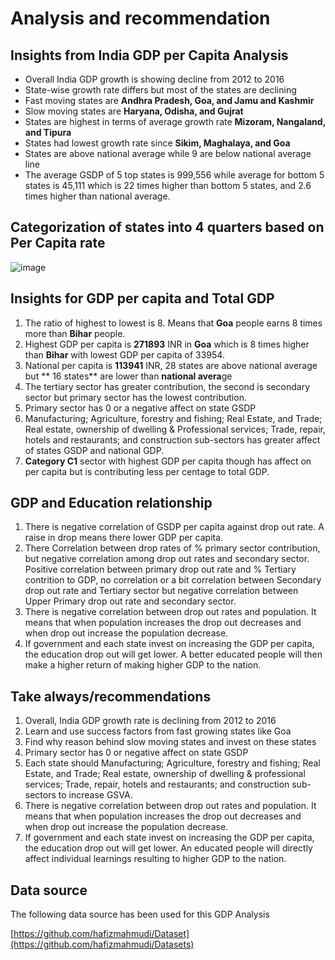 # Analysis and recommendation

## Insights from India GDP per Capita Analysis
*  Overall India GDP growth is showing decline from 2012 to 2016
*  State-wise growth rate differs but most of the states are declining
*  Fast moving states are **Andhra Pradesh, Goa, and Jamu and Kashmir**
*  Slow moving states are **Haryana, Odisha, and Gujrat**
*  States are highest in terms of average growth rate **Mizoram, Nangaland, and Tipura**
*  States had lowest growth rate since **Sikim, Maghalaya, and Goa**
*  States are above national average while 9 are below national average line
*  The average GSDP of 5 top states is 999,556 while average for bottom 5 states is 45,111 which is 22 times higher than bottom 5 states, and 2.6 times higher than national average.


## Categorization of states into 4 quarters based on Per Capita rate
![image](https://user-images.githubusercontent.com/20435849/159723065-0dc73a7d-865f-46d2-a490-0c11af45d896.png)

## Insights for GDP per capita and Total GDP

 1. The ratio of highest to lowest is 8. Means that **Goa** people earns 8 times more than **Bihar** people.
 2. Highest GDP per capita is **271893** INR in **Goa** which is 8 times higher than **Bihar** with lowest GDP per capita of 33954.
 3. National per capita is **113941** INR, 28 states are above national average but ** 16 states** are lower than **national avera**ge
 4. The tertiary sector has greater contribution, the second is secondary sector but primary sector has the lowest contribution.
 5. Primary sector has 0 or a negative affect on state GSDP
 6. Manufacturing; Agriculture, forestry and fishing; Real Estate, and Trade; Real estate, ownership of dwelling & Professional services; Trade, repair, hotels and restaurants; and construction sub-sectors has greater affect of states GSDP and national GDP.
 7. **Category C1** sector with highest GDP per capita though has affect on per capita but is contributing less per centage to total GDP.

## GDP and Education relationship

 1. There is negative correlation of GSDP per capita against drop out rate. A raise in drop means there lower GDP per capita.
 2. There Correlation between drop rates of % primary sector contribution, but negative correlation among drop out rates and secondary sector. Positive correlation between primary drop out rate and % Tertiary contrition to GDP, no correlation or a bit correlation between Secondary drop out rate and Tertiary sector but negative correlation between Upper Primary drop out rate and secondary sector.
 3. There is negative correlation between drop out rates and population. It means that when population increases the drop out decreases and when drop out increase the population decrease.
 4. If government and each state invest on increasing the GDP per capita, the education drop out will get lower. A better educated people will then make a higher return of making higher GDP to the nation.


## Take always/recommendations
 1. Overall, India GDP growth rate is declining from 2012 to 2016
 2. Learn and use success factors from fast growing states like Goa
 3. Find why reason behind slow moving states and invest on these states
 4. Primary sector has 0 or negative affect on state GSDP
 5. Each state should Manufacturing; Agriculture, forestry and fishing; Real Estate, and Trade; Real estate, ownership of dwelling & professional services; Trade, repair, hotels and restaurants; and construction sub- sectors to increase GSVA.
 6. There is negative correlation between drop out rates and population. It means that when population increases the drop out decreases and when drop out increase the population decrease.
 7. If government and each state invest on increasing the GDP per capita, the education drop out will get lower. An educated people will directly affect individual learnings resulting to higher GDP to the nation.

## Data source
The following data source has been used for this GDP Analysis

[https://github.com/hafizmahmudi/Dataset](https://github.com/hafizmahmudi/Datasets)
